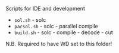 Scripts for IDE and development

* `sol.sh` - solc
* `parsol.sh` - solc - parallel compile
* `build.sh` - solc - compile - decode - cut

N.B. Required to have WD set to this folder!